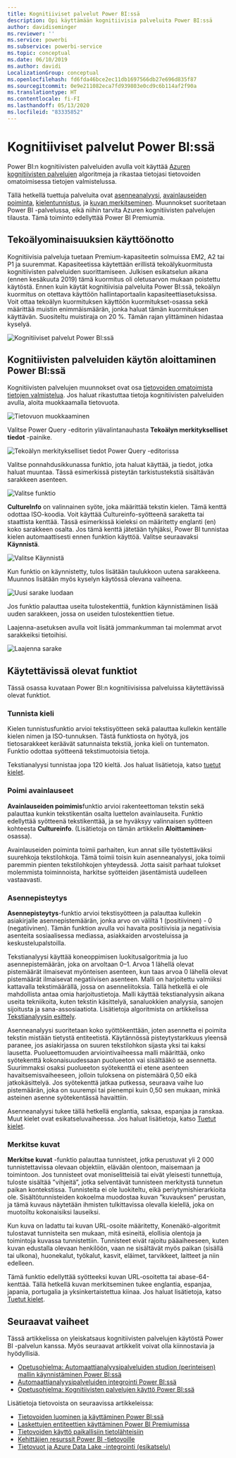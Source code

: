 ```yaml
---
title: Kognitiiviset palvelut Power BI:ssä
description: Opi käyttämään kognitiivisia palveluita Power BI:ssä
author: davidiseminger
ms.reviewer: ''
ms.service: powerbi
ms.subservice: powerbi-service
ms.topic: conceptual
ms.date: 06/10/2019
ms.author: davidi
LocalizationGroup: conceptual
ms.openlocfilehash: fd6fda46bce2ec11db1697566db27e696d835f87
ms.sourcegitcommit: 0e9e211082eca7fd939803e0cd9c6b114af2f90a
ms.translationtype: HT
ms.contentlocale: fi-FI
ms.lasthandoff: 05/13/2020
ms.locfileid: "83335852"
---
```

# <a name="cognitive-services-in-power-bi"></a>Kognitiiviset palvelut Power BI:ssä 

Power BI:n kognitiivisten palveluiden avulla voit käyttää [Azuren kognitiivisten palvelujen](https://azure.microsoft.com/services/cognitive-services/) algoritmeja ja rikastaa tietojasi tietovoiden omatoimisessa tietojen valmistelussa.

Tällä hetkellä tuettuja palveluita ovat [asenneanalyysi](https://docs.microsoft.com/azure/cognitive-services/text-analytics/how-tos/text-analytics-how-to-sentiment-analysis), [avainlauseiden poiminta](https://docs.microsoft.com/azure/cognitive-services/text-analytics/how-tos/text-analytics-how-to-keyword-extraction), [kielentunnistus](https://docs.microsoft.com/azure/cognitive-services/text-analytics/how-tos/text-analytics-how-to-language-detection), ja [kuvan merkitseminen](https://docs.microsoft.com/azure/cognitive-services/computer-vision/concept-tagging-images). Muunnokset suoritetaan Power BI -palvelussa, eikä niihin tarvita Azuren kognitiivisten palvelujen tilausta. Tämä toiminto edellyttää Power BI Premiumia.

## <a name="enabling-ai-features"></a>**Tekoälyominaisuuksien käyttöönotto**

Kognitiivisia palveluja tuetaan Premium-kapasiteetin solmuissa EM2, A2 tai P1 ja suuremmat. Kapasiteetissa käytettään erillistä tekoälykuormitusta kognitiivisten palveluiden suorittamiseen. Julkisen esikatselun aikana (ennen kesäkuuta 2019) tämä kuormitus oli oletusarvon mukaan poistettu käytöstä. Ennen kuin käytät kognitiivisia palveluita Power BI:ssä, tekoälyn kuormitus on otettava käyttöön hallintaportaalin kapasiteettiasetuksissa. Voit ottaa tekoälyn kuormituksen käyttöön kuormitukset-osassa sekä määrittää muistin enimmäismäärän, jonka haluat tämän kuormituksen käyttävän. Suositeltu muistiraja on 20 %. Tämän rajan ylittäminen hidastaa kyselyä.

![Kognitiiviset palvelut Power BI:ssä](media/service-cognitive-services/cognitive-services_01.png)

## <a name="getting-started-with-cognitive-services-in-power-bi"></a>**Kognitiivisten palveluiden käytön aloittaminen Power BI:ssä**

Kognitiivisten palvelujen muunnokset ovat osa [tietovoiden omatoimista tietojen valmistelua](https://powerbi.microsoft.com/blog/introducing-power-bi-data-prep-wtih-dataflows/). Jos haluat rikastuttaa tietoja kognitiivisten palveluiden avulla, aloita muokkaamalla tietovuota.

![Tietovuon muokkaaminen](media/service-cognitive-services/cognitive-services_02.png)

Valitse Power Query -editorin ylävalintanauhasta **Tekoälyn merkitykselliset tiedot** -painike.

![Tekoälyn merkitykselliset tiedot Power Query -editorissa](media/service-cognitive-services/cognitive-services_03.png)

Valitse ponnahdusikkunassa funktio, jota haluat käyttää, ja tiedot, jotka haluat muuntaa. Tässä esimerkissä pisteytän tarkistustekstiä sisältävän sarakkeen asenteen.

![Valitse funktio](media/service-cognitive-services/cognitive-services_04.png)

**CultureInfo** on valinnainen syöte, joka määrittää tekstin kielen. Tämä kenttä odottaa ISO-koodia. Voit käyttää Cultureinfo-syötteenä saraketta tai staattista kenttää. Tässä esimerkissä kieleksi on määritetty englanti (en) koko sarakkeen osalta. Jos tämä kenttä jätetään tyhjäksi, Power BI tunnistaa kielen automaattisesti ennen funktion käyttöä. Valitse seuraavaksi **Käynnistä**.

![Valitse Käynnistä](media/service-cognitive-services/cognitive-services_05.png)

Kun funktio on käynnistetty, tulos lisätään taulukkoon uutena sarakkeena. Muunnos lisätään myös kyselyn käytössä olevana vaiheena.

![Uusi sarake luodaan](media/service-cognitive-services/cognitive-services_06.png)

Jos funktio palauttaa useita tulostekenttiä, funktion käynnistäminen lisää uuden sarakkeen, jossa on useiden tulostekenttien tietue.

Laajenna-asetuksen avulla voit lisätä jommankumman tai molemmat arvot sarakkeiksi tietoihisi.

![Laajenna sarake](media/service-cognitive-services/cognitive-services_07.png)

## <a name="available-functions"></a>**Käytettävissä olevat funktiot**

Tässä osassa kuvataan Power BI:n kognitiivisissa palveluissa käytettävissä olevat funktiot.

### <a name="detect-language"></a>**Tunnista kieli**

Kielen tunnistusfunktio arvioi tekstisyötteen sekä palauttaa kullekin kentälle kielen nimen ja ISO-tunnuksen. Tästä funktiosta on hyötyä, jos tietosarakkeet keräävät satunnaista tekstiä, jonka kieli on tuntematon. Funktio odottaa syötteenä tekstimuotoisia tietoja.

Tekstianalyysi tunnistaa jopa 120 kieltä. Jos haluat lisätietoja, katso [tuetut kielet](https://docs.microsoft.com/azure/cognitive-services/text-analytics/text-analytics-supported-languages).

### <a name="extract-key-phrases"></a>**Poimi avainlauseet**

**Avainlauseiden poimimis**funktio arvioi rakenteettoman tekstin sekä palauttaa kunkin tekstikentän osalta luettelon avainlauseita. Funktio edellyttää syötteenä tekstikenttää, ja se hyväksyy valinnaisen syötteen kohteesta **Cultureinfo**. (Lisätietoja on tämän artikkelin **Aloittaminen**-osassa).

Avainlauseiden poiminta toimii parhaiten, kun annat sille työstettäväksi suurehkoja tekstilohkoja. Tämä toimii toisin kuin asenneanalyysi, joka toimii paremmin pienten tekstilohkojen yhteydessä. Jotta saisit parhaat tulokset molemmista toiminnoista, harkitse syötteiden jäsentämistä uudelleen vastaavasti.

### <a name="score-sentiment"></a>**Asennepisteytys**

**Asennepisteytys**-funktio arvioi tekstisyötteen ja palauttaa kullekin asiakirjalle asennepistemäärän, jonka arvo on väliltä 1 (positiivinen) - 0 (negatiivinen). Tämän funktion avulla voi havaita positiivisia ja negatiivisia asenteita sosiaalisessa mediassa, asiakkaiden arvosteluissa ja keskustelupalstoilla.

Tekstianalyysi käyttää koneoppimisen luokitusalgoritmia ja luo asennepistemäärän, joka on arvoltaan 0–1. Arvoa 1 lähellä olevat pistemäärät ilmaisevat myönteisen asenteen, kun taas arvoa 0 lähellä olevat pistemäärät ilmaisevat negatiivisen asenteen. Malli on harjoitettu valmiiksi kattavalla tekstimäärällä, jossa on asenneliitoksia. Tällä hetkellä ei ole mahdollista antaa omia harjoitustietoja. Malli käyttää tekstianalyysin aikana useita tekniikoita, kuten tekstin käsittelyä, sanaluokkien analyysia, sanojen sijoitusta ja sana-assosiaatiota. Lisätietoja algoritmista on artikkelissa [Tekstianalyysin esittely](https://blogs.technet.microsoft.com/machinelearning/2015/04/08/introducing-text-analytics-in-the-azure-ml-marketplace/).

Asenneanalyysi suoritetaan koko syöttökenttään, joten asennetta ei poimita tekstin mistään tietystä entiteetistä. Käytännössä pisteytystarkkuus yleensä paranee, jos asiakirjassa on suuren tekstilohkon sijasta yksi tai kaksi lausetta. Puolueettomuuden arviointivaiheessa malli määrittää, onko syötekenttä kokonaisuudessaan puolueeton vai sisältääkö se asennetta. Suurimmaksi osaksi puolueeton syötekenttä ei etene asenteen havaitsemisvaiheeseen, jolloin tuloksena on pistemäärä 0,50 eikä jatkokäsittelyä. Jos syötekenttä jatkaa putkessa, seuraava vaihe luo pistemäärän, joka on suurempi tai pienempi kuin 0,50 sen mukaan, minkä asteinen asenne syötekentässä havaittiin.

Asenneanalyysi tukee tällä hetkellä englantia, saksaa, espanjaa ja ranskaa. Muut kielet ovat esikatseluvaiheessa. Jos haluat lisätietoja, katso [Tuetut kielet](https://docs.microsoft.com/azure/cognitive-services/text-analytics/text-analytics-supported-languages).

### <a name="tag-images"></a>**Merkitse kuvat**

**Merkitse kuvat** -funktio palauttaa tunnisteet, jotka perustuvat yli 2 000 tunnistettavissa olevaan objektiin, elävään olentoon, maisemaan ja toimintoon. Jos tunnisteet ovat moniselitteisiä tai eivät yleisesti tunnettuja, tuloste sisältää ”vihjeitä”, jotka selventävät tunnisteen merkitystä tunnetun paikan kontekstissa. Tunnisteita ei ole luokiteltu, eikä periytymishierarkioita ole. Sisältötunnisteiden kokoelma muodostaa kuvan ”kuvauksen” perustan, ja tämä kuvaus näytetään ihmisten tulkittavissa olevalla kielellä, joka on muotoiltu kokonaisiksi lauseiksi.

Kun kuva on ladattu tai kuvan URL-osoite määritetty, Konenäkö-algoritmit tulostavat tunnisteita sen mukaan, mitä esineitä, elollisia olentoja ja toimintoja kuvassa tunnistettiin. Tunnisteet eivät rajoitu pääaiheeseen, kuten kuvan edustalla olevaan henkilöön, vaan ne sisältävät myös paikan (sisällä tai ulkona), huonekalut, työkalut, kasvit, eläimet, tarvikkeet, laitteet ja niin edelleen.

Tämä funktio edellyttää syötteeksi kuvan URL-osoitetta tai abase-64-kenttää. Tällä hetkellä kuvan merkitseminen tukee englantia, espanjaa, japania, portugalia ja yksinkertaistettua kiinaa. Jos haluat lisätietoja, katso [Tuetut kielet](https://docs.microsoft.com/rest/api/cognitiveservices/computervision/tagimage/tagimage#uri-parameters).

## <a name="next-steps"></a>Seuraavat vaiheet

Tässä artikkelissa on yleiskatsaus kognitiivisten palvelujen käytöstä Power BI -palvelun kanssa. Myös seuraavat artikkelit voivat olla kiinnostavia ja hyödyllisiä. 

* [Opetusohjelma: Automaattianalyysipalveluiden studion (perinteisen) mallin käynnistäminen Power BI:ssä](../connect-data/service-tutorial-invoke-machine-learning-model.md)
* [Automaattianalyysipalveluiden integrointi Power BI:ssä](service-machine-learning-integration.md)
* [Opetusohjelma: Kognitiivisten palvelujen käyttö Power BI:ssä](../connect-data/service-tutorial-use-cognitive-services.md)


Lisätietoja tietovoista on seuraavissa artikkeleissa:
* [Tietovoiden luominen ja käyttäminen Power BI:ssä](service-dataflows-create-use.md)
* [Laskettujen entiteettien käyttäminen Power BI Premiumissa](service-dataflows-computed-entities-premium.md)
* [Tietovoiden käyttö paikallisiin tietolähteisiin](service-dataflows-on-premises-gateways.md)
* [Kehittäjien resurssit Power BI -tietovoille](service-dataflows-developer-resources.md)
* [Tietovuot ja Azure Data Lake -integrointi (esikatselu)](service-dataflows-azure-data-lake-integration.md)